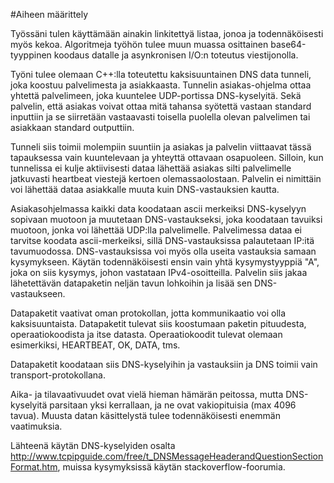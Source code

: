 #Aiheen määrittely

Työssäni tulen käyttämään ainakin linkitettyä listaa, jonoa ja todennäköisesti myös kekoa. Algoritmeja työhön tulee muun muassa osittainen base64-tyyppinen koodaus datalle ja asynkronisen I/O:n toteutus viestijonolla.

Työni tulee olemaan C++:lla toteutettu kaksisuuntainen DNS data tunneli, joka koostuu palvelimesta ja asiakkaasta. Tunnelin asiakas-ohjelma ottaa yhtettä palvelimeen, joka kuuntelee UDP-portissa DNS-kyselyitä. Sekä palvelin, että asiakas voivat ottaa mitä tahansa syötettä vastaan standard inputtiin ja se siirretään vastaavasti toisella puolella olevan palvelimen tai asiakkaan standard outputtiin.

Tunneli siis toimii molempiin suuntiin ja asiakas ja palvelin viittaavat tässä tapauksessa vain kuuntelevaan ja yhteyttä ottavaan osapuoleen. Silloin, kun tunnelissa ei kulje aktiivisesti dataa lähettää asiakas silti palvelimelle jatkuvasti heartbeat viestejä kertoen olemassaolostaan. Palvelin ei nimittäin voi lähettää dataa asiakkalle muuta kuin DNS-vastauksien kautta.

Asiakasohjelmassa kaikki data koodataan ascii merkeiksi DNS-kyselyyn sopivaan muotoon ja muutetaan DNS-vastaukseksi, joka koodataan tavuiksi muotoon, jonka voi lähettää UDP:lla palvelimelle. Palvelimessa dataa ei tarvitse koodata ascii-merkeiksi, sillä DNS-vastauksissa palautetaan IP:itä tavumuodossa. DNS-vastauksissa voi myös olla useita vastauksia samaan kysymykseen. Käytän todennäköisesti ensin vain yhtä kysymystyyppiä "A", joka on siis kysymys, johon vastataan IPv4-osoitteilla. Palvelin siis jakaa lähetettävän datapaketin neljän tavun lohkoihin ja lisää sen DNS-vastaukseen.

Datapaketit vaativat oman protokollan, jotta kommunikaatio voi olla kaksisuuntaista. Datapaketit tulevat siis koostumaan paketin pituudesta, operaatiokoodista ja itse datasta. Operaatiokoodit tulevat olemaan esimerkiksi, HEARTBEAT, OK, DATA, tms.

Datapaketit koodataan siis DNS-kyselyihin ja vastauksiin ja DNS toimii vain transport-protokollana.

Aika- ja tilavaativuudet ovat vielä hieman hämärän peitossa, mutta DNS-kyselyitä parsitaan yksi kerrallaan, ja ne ovat vakiopituisia (max 4096 tavua). Muusta datan käsittelystä tulee todennäköisesti enemmän vaatimuksia.

Lähteenä käytän DNS-kyselyiden osalta http://www.tcpipguide.com/free/t_DNSMessageHeaderandQuestionSectionFormat.htm, muissa kysymyksissä käytän stackoverflow-foorumia.
